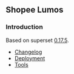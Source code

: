 ## Shopee Lumos

### Introduction

Based on superset [0.17.5](https://github.com/apache/incubator-superset/commit/4be6bfafaa07695cf47a9a27977855ab30ff87e4).

- [Changelog](https://git.garena.com/shopee-data/lumos-superset/blob/master/CHNAGELOG.lumos.md)
- [Deployment](https://git.garena.com/shopee-data/lumos-deployment)
- [Tools](https://git.garena.com/shopee-data/lumos-infra)
